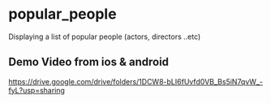 # popular_people

Displaying a list of popular people (actors, directors ..etc)

##  Demo Video from ios & android


https://drive.google.com/drive/folders/1DCW8-bLI6fUvfd0VB_Bs5iN7qvW_-fyL?usp=sharing

